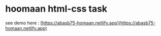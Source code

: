 # hoomaan html-css task

see demo here : [https://abasb75-homaan.netlify.app](https://abasb75-homaan.netlify.app)
